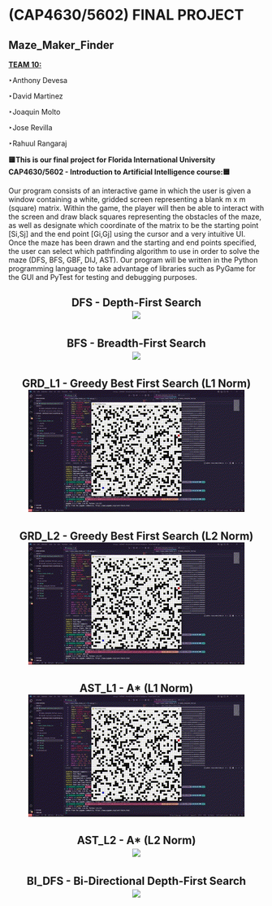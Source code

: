 # (CAP4630/5602) FINAL PROJECT
## Maze_Maker_Finder 

<b><ins>TEAM 10:</ins></b>

‣Anthony Devesa

‣David Martinez

‣Joaquin Molto

‣Jose Revilla

‣Rahuul Rangaraj

<b>🟨This is our final project for Florida International University CAP4630/5602 - Introduction to Artificial Intelligence course:🟦</b> 

Our program consists of an interactive game in which the user is given a window containing a white, gridded screen representing a blank m x m (square) matrix. Within the game, the player will then be able to interact with the screen and draw black squares representing the obstacles of the maze, as well as designate which coordinate of the matrix to be the starting point [Si,Sj] and the end point [Gi,Gj] using the cursor and a very intuitive UI. Once the maze has been drawn and the starting and end points specified, the user can select which pathfinding algorithm to use in order to solve the maze (DFS, BFS, GBF, DIJ, AST). Our program will be written in the Python programming language to take advantage of libraries such as PyGame for the GUI and PyTest for testing and debugging purposes.

<h2 align="center">
  <b> DFS - Depth-First Search </b>
  <br/>
  <img src="https://github.com/FIUPanther-JMolto98/Maze_Maker_Finder/blob/master/MMS%20-%20DFS.gif"/>
</h2>

<h2 align="center">
  <b> BFS - Breadth-First Search </b>
  <br/>
  <img src="https://github.com/FIUPanther-JMolto98/Maze_Maker_Finder/blob/master/MMS%20-%20BFS.gif"/>
</h2>

<h2 align="center">
  <b> GRD_L1 - Greedy Best First Search (L1 Norm) </b>
  <br/>
  <img src="https://github.com/FIUPanther-JMolto98/Maze_Maker_Finder/blob/master/MMS%20-%20GRD_L1.gif"/>
</h2>

<h2 align="center">
  <b> GRD_L2 - Greedy Best First Search (L2 Norm) </b>
  <br/>
  <img src="https://github.com/FIUPanther-JMolto98/Maze_Maker_Finder/blob/master/MMS%20-%20GRD_L2.gif"/>
</h2>

<h2 align="center">
  <b> AST_L1 - A* (L1 Norm) </b>
  <br/>
  <img src="https://github.com/FIUPanther-JMolto98/Maze_Maker_Finder/blob/master/MMS%20-%20AST_L1.gif"/>
</h2>

<h2 align="center">
  <b> AST_L2 - A* (L2 Norm) </b>
  <br/>
  <img src="https://github.com/FIUPanther-JMolto98/Maze_Maker_Finder/blob/master/MMS%20-%20AST_L2.gif"/>
</h2>

<h2 align="center">
  <b> BI_DFS - Bi-Directional Depth-First Search </b>
  <br/>
  <img src="https://github.com/FIUPanther-JMolto98/Maze_Maker_Finder/blob/master/MMS%20-%20BI_DFS.gif"/>
</h2>
